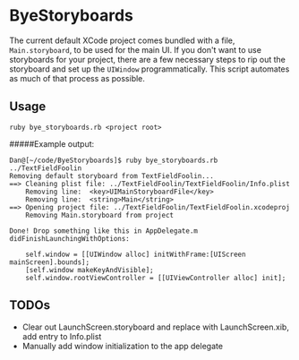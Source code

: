 # ByeStoryboards
The current default XCode project comes bundled with a file, `Main.storyboard`, to be used for the main UI. If you don't want to use storyboards for your project, there are a few necessary steps to rip out the storyboard and set up the `UIWindow` programmatically. This script automates as much of that process as possible.

## Usage
`ruby bye_storyboards.rb <project root>`

#####Example output:
```
Dan@[~/code/ByeStoryboards]$ ruby bye_storyboards.rb ../TextFieldFoolin
Removing default storyboard from TextFieldFoolin...
==> Cleaning plist file: ../TextFieldFoolin/TextFieldFoolin/Info.plist
	Removing line: 	<key>UIMainStoryboardFile</key>
	Removing line: 	<string>Main</string>
==> Opening project file: ../TextFieldFoolin/TextFieldFoolin.xcodeproj
	Removing Main.storyboard from project

Done! Drop something like this in AppDelegate.m didFinishLaunchingWithOptions:

    self.window = [[UIWindow alloc] initWithFrame:[UIScreen mainScreen].bounds];
    [self.window makeKeyAndVisible];
    self.window.rootViewController = [[UIViewController alloc] init];
```

## TODOs
- Clear out LaunchScreen.storyboard and replace with LaunchScreen.xib, add entry to Info.plist
- Manually add window initialization to the app delegate
